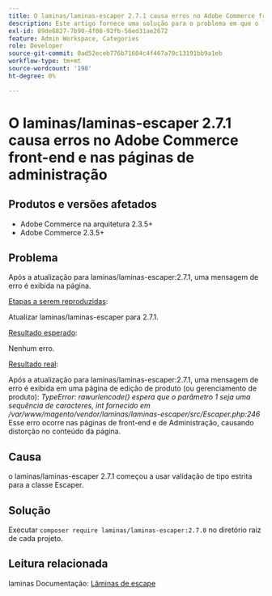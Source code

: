 ```yaml
---
title: O laminas/laminas-escaper 2.7.1 causa erros no Adobe Commerce front-end e nas páginas de administração
description: Este artigo fornece uma solução para o problema em que o lançamento do laminas/laminas-escaper:2.7.1 quebra a funcionalidade do Adobe Commerce no gerenciamento de produtos, categorias e páginas de produtos. Este problema será corrigido no Adobe Commerce 2.4.3.
exl-id: 89de6827-7b90-4f08-92fb-56ed31ae2672
feature: Admin Workspace, Categories
role: Developer
source-git-commit: 0ad52eceb776b71604c4f467a70c13191bb9a1eb
workflow-type: tm+mt
source-wordcount: '198'
ht-degree: 0%

---
```


# O laminas/laminas-escaper 2.7.1 causa erros no Adobe Commerce front-end e nas páginas de administração


## Produtos e versões afetados

* Adobe Commerce na arquitetura 2.3.5+
* Adobe Commerce 2.3.5+

## Problema

Após a atualização para laminas/laminas-escaper:2.7.1, uma mensagem de erro é exibida na página.

<u>Etapas a serem reproduzidas</u>:

Atualizar laminas/laminas-escaper para 2.7.1.

<u>Resultado esperado</u>:

Nenhum erro.

<u>Resultado real</u>:

Após a atualização para laminas/laminas-escaper:2.7.1, uma mensagem de erro é exibida em uma página de edição de produto (ou gerenciamento de produto): *TypeError: rawurlencode() espera que o parâmetro 1 seja uma sequência de caracteres, int fornecido em /var/www/magento/vendor/laminas/laminas-escaper/src/Escaper.php:246*
Esse erro ocorre nas páginas de front-end e de Administração, causando distorção no conteúdo da página.

## Causa

o laminas/laminas-escaper 2.7.1 começou a usar validação de tipo estrita para a classe Escaper.

## Solução

Executar `composer require laminas/laminas-escaper:2.7.0` no diretório raiz de cada projeto.

## Leitura relacionada

laminas Documentação: [Lâminas de escape](https://docs.laminas.dev/laminas-escaper/)
